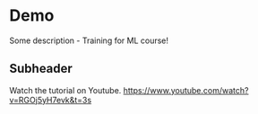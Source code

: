 # Demo

Some description - Training for ML course!

## Subheader

Watch the tutorial on Youtube.
https://www.youtube.com/watch?v=RGOj5yH7evk&t=3s
